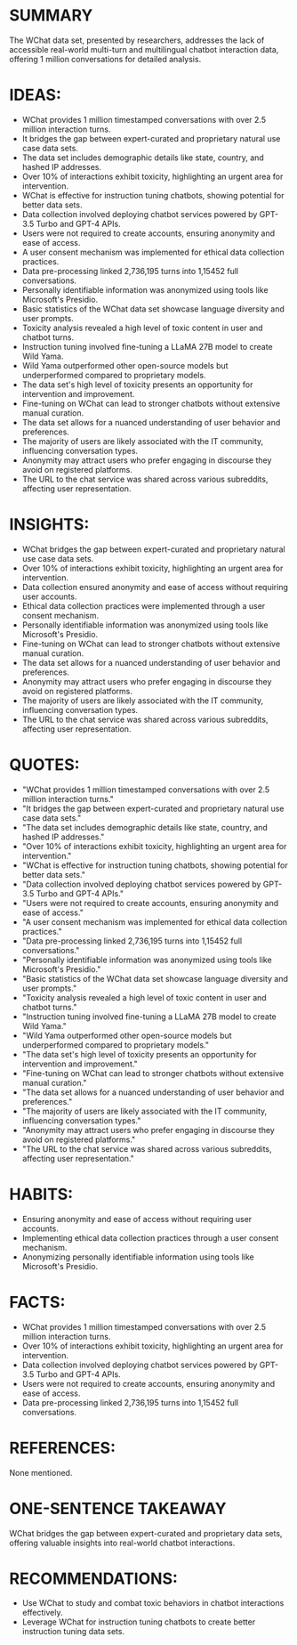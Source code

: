 # SUMMARY
The WChat data set, presented by researchers, addresses the lack of accessible real-world multi-turn and multilingual chatbot interaction data, offering 1 million conversations for detailed analysis.

# IDEAS:
- WChat provides 1 million timestamped conversations with over 2.5 million interaction turns.
- It bridges the gap between expert-curated and proprietary natural use case data sets.
- The data set includes demographic details like state, country, and hashed IP addresses.
- Over 10% of interactions exhibit toxicity, highlighting an urgent area for intervention.
- WChat is effective for instruction tuning chatbots, showing potential for better data sets.
- Data collection involved deploying chatbot services powered by GPT-3.5 Turbo and GPT-4 APIs.
- Users were not required to create accounts, ensuring anonymity and ease of access.
- A user consent mechanism was implemented for ethical data collection practices.
- Data pre-processing linked 2,736,195 turns into 1,15452 full conversations.
- Personally identifiable information was anonymized using tools like Microsoft's Presidio.
- Basic statistics of the WChat data set showcase language diversity and user prompts.
- Toxicity analysis revealed a high level of toxic content in user and chatbot turns.
- Instruction tuning involved fine-tuning a LLaMA 27B model to create Wild Yama.
- Wild Yama outperformed other open-source models but underperformed compared to proprietary models.
- The data set's high level of toxicity presents an opportunity for intervention and improvement.
- Fine-tuning on WChat can lead to stronger chatbots without extensive manual curation.
- The data set allows for a nuanced understanding of user behavior and preferences.
- The majority of users are likely associated with the IT community, influencing conversation types.
- Anonymity may attract users who prefer engaging in discourse they avoid on registered platforms.
- The URL to the chat service was shared across various subreddits, affecting user representation.

# INSIGHTS:
- WChat bridges the gap between expert-curated and proprietary natural use case data sets.
- Over 10% of interactions exhibit toxicity, highlighting an urgent area for intervention.
- Data collection ensured anonymity and ease of access without requiring user accounts.
- Ethical data collection practices were implemented through a user consent mechanism.
- Personally identifiable information was anonymized using tools like Microsoft's Presidio.
- Fine-tuning on WChat can lead to stronger chatbots without extensive manual curation.
- The data set allows for a nuanced understanding of user behavior and preferences.
- Anonymity may attract users who prefer engaging in discourse they avoid on registered platforms.
- The majority of users are likely associated with the IT community, influencing conversation types.
- The URL to the chat service was shared across various subreddits, affecting user representation.

# QUOTES:
- "WChat provides 1 million timestamped conversations with over 2.5 million interaction turns."
- "It bridges the gap between expert-curated and proprietary natural use case data sets."
- "The data set includes demographic details like state, country, and hashed IP addresses."
- "Over 10% of interactions exhibit toxicity, highlighting an urgent area for intervention."
- "WChat is effective for instruction tuning chatbots, showing potential for better data sets."
- "Data collection involved deploying chatbot services powered by GPT-3.5 Turbo and GPT-4 APIs."
- "Users were not required to create accounts, ensuring anonymity and ease of access."
- "A user consent mechanism was implemented for ethical data collection practices."
- "Data pre-processing linked 2,736,195 turns into 1,15452 full conversations."
- "Personally identifiable information was anonymized using tools like Microsoft's Presidio."
- "Basic statistics of the WChat data set showcase language diversity and user prompts."
- "Toxicity analysis revealed a high level of toxic content in user and chatbot turns."
- "Instruction tuning involved fine-tuning a LLaMA 27B model to create Wild Yama."
- "Wild Yama outperformed other open-source models but underperformed compared to proprietary models."
- "The data set's high level of toxicity presents an opportunity for intervention and improvement."
- "Fine-tuning on WChat can lead to stronger chatbots without extensive manual curation."
- "The data set allows for a nuanced understanding of user behavior and preferences."
- "The majority of users are likely associated with the IT community, influencing conversation types."
- "Anonymity may attract users who prefer engaging in discourse they avoid on registered platforms."
- "The URL to the chat service was shared across various subreddits, affecting user representation."

# HABITS:
- Ensuring anonymity and ease of access without requiring user accounts.
- Implementing ethical data collection practices through a user consent mechanism.
- Anonymizing personally identifiable information using tools like Microsoft's Presidio.

# FACTS:
- WChat provides 1 million timestamped conversations with over 2.5 million interaction turns.
- Over 10% of interactions exhibit toxicity, highlighting an urgent area for intervention.
- Data collection involved deploying chatbot services powered by GPT-3.5 Turbo and GPT-4 APIs.
- Users were not required to create accounts, ensuring anonymity and ease of access.
- Data pre-processing linked 2,736,195 turns into 1,15452 full conversations.

# REFERENCES:
None mentioned.

# ONE-SENTENCE TAKEAWAY
WChat bridges the gap between expert-curated and proprietary data sets, offering valuable insights into real-world chatbot interactions.

# RECOMMENDATIONS:
- Use WChat to study and combat toxic behaviors in chatbot interactions effectively.
- Leverage WChat for instruction tuning chatbots to create better instruction tuning data sets.
